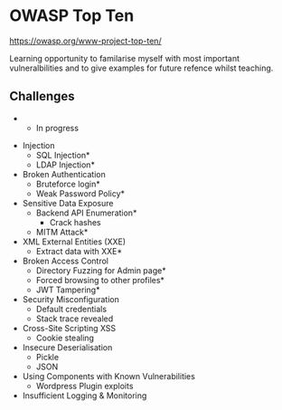 # OWASP Top Ten

https://owasp.org/www-project-top-ten/

Learning opportunity to familarise myself with most important vulneralbilities and to give examples for future refence whilst teaching.

## Challenges

* - In progress

- Injection
    - SQL Injection*
    - LDAP Injection*
- Broken Authentication
    - Bruteforce login*
    - Weak Password Policy*
- Sensitive Data Exposure
    - Backend API Enumeration*
        - Crack hashes
    - MITM Attack*
- XML External Entities (XXE)
    - Extract data with XXE*
- Broken Access Control 
    - Directory Fuzzing for Admin page*
    - Forced browsing to other profiles*
    - JWT Tampering*
- Security Misconfiguration
    - Default credentials
    - Stack trace revealed
- Cross-Site Scripting XSS
    - Cookie stealing
- Insecure Deserialisation
    - Pickle
    - JSON
- Using Components with Known Vulnerabilities
    - Wordpress Plugin exploits
- Insufficient Logging & Monitoring


